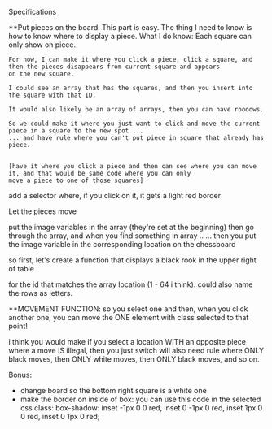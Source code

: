 Specifications

**Put pieces on the board.
  This part is easy. The thing I need to know is how to know where to display a piece.
  What I do know:
    Each square can only show on piece.
    
    For now, I can make it where you click a piece, click a square, and then the pieces disappears from current square and appears
    on the new square.
    
    I could see an array that has the squares, and then you insert into the square with that ID. 
    
    It would also likely be an array of arrays, then you can have roooows.
    
    So we could make it where you just want to click and move the current piece in a square to the new spot ...
    ... and have rule where you can't put piece in square that already has piece.
    
    
    [have it where you click a piece and then can see where you can move it, and that would be same code where you can only
    move a piece to one of those squares]

add a selector where, if you click on it, it gets a light red border

Let the pieces move


  

  
  put the image variables in the array (they're set at the beginning)
  then go through the array, and when you find something in array ..
    ... then you put the image variable in the corresponding location on the chessboard
  
  so first, let's create a function that displays a black rook in the upper right of table
  
  for the id that matches the array location (1 - 64 i think). could also name the rows as letters.
  
  
  **MOVEMENT FUNCTION:
  so you select one and then, when you click another one, you can move the ONE element with class selected to that point!
  
  i think you would make if you select a location WITH an opposite piece where a move IS illegal, then you just switch
  will also need rule where ONLY black moves, then ONLY white moves, then ONLY black moves, and so on.

Bonus:
- change board so the bottom right square is a white one
- make the border on inside of box:
you can use this code in the selected css class: box-shadow: inset -1px 0 0 red, inset 0 -1px 0 red, inset 1px 0 0 red, inset 0 1px 0 red;
